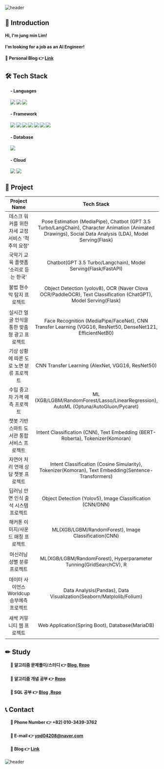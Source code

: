 ![header](https://capsule-render.vercel.app/api?type=waving&color=3481FE&height=250&width=400&section=header&text=Welcome%20to%20Jung%20min's%20Github%20&fontSize=50&fontColor=FFFFFF)
## 👋 Introduction  
 
#### Hi, I'm jung min Lim!
#### I'm looking for a job as an AI Engineer!

#### 🔹 Personal Blog 👉 [Link](https://velog.io/@min0731/series)   

## 🛠 Tech Stack
#### &emsp; - Languages
#### &emsp; <img src="https://img.shields.io/badge/python-3776AB?style=for-the-badge&logo=python&logoColor=white"> <img src="https://img.shields.io/badge/java-FC4C02?style=for-the-badge&logo=java&logoColor=white"> <img src="https://img.shields.io/badge/sql-003B57?style=for-the-badge&logo=sql&logoColor=white">
#### &emsp; - Framework
#### &emsp; <img src="https://img.shields.io/badge/tensorflow-FF6F00?style=for-the-badge&logo=tensorflow&logoColor=white"> <img src="https://img.shields.io/badge/pytorch-EE4C2C?style=for-the-badge&logo=pytorch&logoColor=white"> <img src="https://img.shields.io/badge/langchain-EC1C24?style=for-the-badge&logo=langchain&logoColor=white"> <img src="https://img.shields.io/badge/opencv-5C3EE8?style=for-the-badge&logo=opencv&logoColor=white"> <img src="https://img.shields.io/badge/flask-000000?style=for-the-badge&logo=flask&logoColor=white"> <img src="https://img.shields.io/badge/fastAPI-009688?style=for-the-badge&logo=fastAPI&logoColor=white"> <img src="https://img.shields.io/badge/spring boot-6DB33F?style=for-the-badge&logo=spring boot&logoColor=white">
#### &emsp; - Database
#### &emsp; <img src="https://img.shields.io/badge/mysql-4479A1?style=for-the-badge&logo=mysql&logoColor=white"> 
#### &emsp; - Cloud
#### &emsp; <img src="https://img.shields.io/badge/Amazon EC2-FF9900?style=for-the-badge&logo=Amazon EC2&logoColor=white"> <img src="https://img.shields.io/badge/Amazon RDS-527FFF?style=for-the-badge&logo=Amazon RDS&logoColor=white"> 

## 📃 Project

|Project Name|Tech Stack|Team|   Period   |Link|
|:---:|:---:|:---:|:---:|:---:|
|데스크 워커를 위한 자세 교정 서비스 '척추의 요정'|Pose Estimation (MediaPipe), Chatbot (GPT 3.5 Turbo/LangChain), Character Animation (Animated Drawings), Social Data Analysis (LDA), Model Serving(Flask)|![Team](https://img.shields.io/badge/Team-red)| 23. 09. 04 ~ 23. 09. 27	|👉 [Repo](https://github.com/min731/ai-model-server), [Blog](https://velog.io/@min0731/%EB%8D%B0%EC%8A%A4%ED%81%AC-%EC%9B%8C%EC%BB%A4%EB%A5%BC-%EC%9C%84%ED%95%9C-%EC%9E%90%EC%84%B8-%EA%B5%90%EC%A0%95-%EC%84%9C%EB%B9%84%EC%8A%A4-%EC%B2%99%EC%B6%94%EC%9D%98-%EC%9A%94%EC%A0%95-1)|
|국악기 교육 플랫폼 '소리로 듣는 한국'|Chatbot(GPT 3.5 Turbo/Langchain), Model Serving(Flask/FastAPI)|![Team](https://img.shields.io/badge/Team-red)| 23. 08. 30 ~ 23. 09. 01	|👉 [Repo](https://github.com/min731/META_MIDNIGHTS_PJT), [Blog](https://velog.io/@min0731/%EA%B5%AD%EC%95%85%EA%B8%B0-%EA%B5%90%EC%9C%A1-%ED%94%8C%EB%9E%AB%ED%8F%BC-%EC%86%8C%EB%A6%AC%EB%A1%9C-%EB%93%A3%EB%8A%94-%ED%95%9C%EA%B5%AD1)|
|불법 현수막 탐지 프로젝트|Object Detection (yolov8), OCR (Naver Clova OCR/PaddleOCR), Text Classification (ChatGPT), Model Serving(Flask)|![Team](https://img.shields.io/badge/Team-red)| 23. 08. 01 ~ 23. 08. 31	|👉 [Repo](https://github.com/min731/META_Yolo_OCR_ChatGPT_PJT/tree/main), [Blog](https://velog.io/@min0731/%EB%B6%88%EB%B2%95-%ED%98%84%EC%88%98%EB%A7%89-%ED%83%90%EC%A7%80-%ED%94%84%EB%A1%9C%EC%A0%9D%ED%8A%B81)|
|실시간 얼굴 인식을 통한 맞춤형 광고 프로젝트|Face Recognition (MediaPipe/FaceNet), CNN Transfer Learning (VGG16, ResNet50, DenseNet121, EfficientNetB0)|![Team](https://img.shields.io/badge/Team-red)| 23. 07. 17 ~ 23. 07. 21	|👉 [Repo](https://github.com/min731/META_FACERECOGNITON_CNN_PJT), [Blog](https://velog.io/@min0731/%EC%8B%A4%EC%8B%9C%EA%B0%84-%EC%96%BC%EA%B5%B4-%EC%9D%B8%EC%8B%9D%EC%9D%84-%ED%86%B5%ED%95%9C-%EB%A7%9E%EC%B6%A4%ED%98%95-%EA%B4%91%EA%B3%A0-%EC%A0%9C%EA%B3%B5-%ED%94%84%EB%A1%9C%EC%A0%9D%ED%8A%B81)|
|기상 상황에 따른 도로 노면 분류 프로젝트|CNN Transfer Learning (AlexNet, VGG16, ResNet50)|![Solo](https://img.shields.io/badge/Solo-blue)|23. 07. 04 ~ 23. 07. 06	|👉 [Repo](https://github.com/min731/META_CNN_PJT), [Blog](https://velog.io/@min0731/%EA%B8%B0%EC%83%81-%EC%83%81%ED%99%A9%EC%97%90-%EB%94%B0%EB%A5%B8-%EB%8F%84%EB%A1%9C-%EB%85%B8%EB%A9%B4-%EB%B6%84%EB%A5%98-%ED%94%84%EB%A1%9C%EC%A0%9D%ED%8A%B81)|
|수입 중고차 가격 예측 프로젝트|ML (XGB/LGBM/RandomForest/Lasso/LinearRegression), AutoML (Optuna/AutoGluon/Pycaret)|![Team](https://img.shields.io/badge/Team-red)|23. 06. 13 ~ 23. 06. 21	|👉 [Repo](https://github.com/min731/META_ML_PJT), [Blog](https://velog.io/@min0731/%EC%88%98%EC%9E%85-%EC%A4%91%EA%B3%A0%EC%B0%A8-%EA%B0%80%EA%B2%A9-%EC%98%88%EC%B8%A1-%ED%94%84%EB%A1%9C%EC%A0%9D%ED%8A%B81)|
|챗봇 기반 스마트 도서관 통합 서비스 프로젝트|Intent Classification (CNN), Text Embedding (BERT-Roberta), Tokenizer(Komoran) |![Team](https://img.shields.io/badge/Team-red)|23. 03. 04 ~ 23. 04. 07	|👉 [Repo](https://github.com/min731/Sesac_final_pjt_v3), [Blog](https://velog.io/@min0731/%EC%B1%97%EB%B4%87-%EA%B8%B0%EB%B0%98-%EC%8A%A4%EB%A7%88%ED%8A%B8-%EB%8F%84%EC%84%9C%EA%B4%80-%ED%86%B5%ED%95%A9-%EC%84%9C%EB%B9%84%EC%8A%A4-%ED%94%84%EB%A1%9C%EC%A0%9D%ED%8A%B81)|
|자연어 처리 연애 상담 챗봇 프로젝트|Intent Classification (Cosine Simularity), Tokenizer(Komoran), Text Embedding(Sentence-Transformers)|![Team](https://img.shields.io/badge/Team-red)|23. 02. 07 ~ 23. 02. 10	|👉 [Blog](https://velog.io/@min0731/%EC%9E%90%EC%97%B0%EC%96%B4-%EC%B2%98%EB%A6%AC%EC%97%B0%EC%95%A0-%EC%83%81%EB%8B%B4-%EC%B1%97%EB%B4%87%ED%94%84%EB%A1%9C%EC%A0%9D%ED%8A%B8-1)|
|딥러닝 안면 인식 출석 시스템 프로젝트|Object Detection (Yolov5), Image Classification (CNN/DNN) |![Team](https://img.shields.io/badge/Team-red)|22. 12. 19 ~ 22. 12. 27	|👉 [Blog](https://velog.io/@min0731/%EB%94%A5%EB%9F%AC%EB%8B%9D%EC%95%88%EB%A9%B4-%EC%9D%B8%EC%8B%9D-%EC%B6%9C%EC%84%9D-%EC%8B%9C%EC%8A%A4%ED%85%9C%ED%94%84%EB%A1%9C%EC%A0%9D%ED%8A%B8-1)|
|해커톤 이미지/사운드 매칭 프로젝트|ML(XGB/LGBM/RandomForest), Image Classification(CNN)|![Team](https://img.shields.io/badge/Team-red)|22. 12. 15 ~ 22. 12. 22	|👉 [Blog](https://velog.io/@min0731/%ED%95%B4%EC%BB%A4%ED%86%A4%EC%9D%B4%EB%AF%B8%EC%A7%80%EC%82%AC%EC%9A%B4%EB%93%9C-%EB%A7%A4%EC%B9%AD%ED%94%84%EB%A1%9C%EC%A0%9D%ED%8A%B8-1)|
|머신러닝 성별 분류 프로젝트|ML(XGB/LGBM/RandomForest), Hyperparameter Tunning(GridSearchCV), R|![Team](https://img.shields.io/badge/Team-red)|22. 11. 28 ~ 22. 12. 07	|👉 [Blog](https://velog.io/@min0731/%EB%A8%B8%EC%8B%A0%EB%9F%AC%EB%8B%9D%EC%84%B1%EB%B3%84%EB%B6%84%EB%A5%98%ED%94%84%EB%A1%9C%EC%A0%9D%ED%8A%B8-1)|
|데이터 사이언스 Worldcup 승부예측 프로젝트| Data Analysis(Pandas), Data Visualization(Seaborn/Matplolib/Folium)|![Team](https://img.shields.io/badge/Team-red)|22. 11. 16 ~ 22. 11. 22	|👉 [Blog](https://velog.io/@min0731/%EB%8D%B0%EC%9D%B4%ED%84%B0%EC%82%AC%EC%9D%B4%EC%96%B8%EC%8A%A4Worldcup%EC%8A%B9%EB%B6%80%EC%98%88%EC%B8%A1%ED%94%84%EB%A1%9C%EC%A0%9D%ED%8A%B8-1)|
|새싹 커뮤니티 웹 프로젝트|Web Application(Spring Boot), Database(MariaDB) |![Solo](https://img.shields.io/badge/Solo-blue)|22. 10. 17 ~ 22. 10. 28|👉 [Blog](https://velog.io/@min0731/%EC%83%88%EC%8B%B9%EC%BB%A4%EB%AE%A4%EB%8B%88%ED%8B%B0%EC%9B%B9%ED%94%84%EB%A1%9C%EC%A0%9D%ED%8A%B8-1)|

## ✏ Study

#### &emsp; 🔹 알고리즘 문제풀이/스터디  👉 [Blog](https://velog.io/@min0731/series/%EC%95%8C%EA%B3%A0%EB%A6%AC%EC%A6%98-%EB%AC%B8%EC%A0%9C), [Repo](https://github.com/min731/Algorithm_Problem_Solving) 
#### &emsp; 🔹 알고리즘 개념 공부  👉 [Repo](https://github.com/min731/Algorithm_Concepts) 
<!-- #### &emsp; 🔹 Flask 서빙 공부  👉 [Repo](https://github.com/min731/Flask_Study)  -->
#### &emsp; 🔹 SQL 공부 👉 [Blog](https://velog.io/@min0731/series/SQL-%EB%AC%B8%EC%A0%9C%ED%92%80%EC%9D%B4) ,[Repo](https://github.com/min731/SQL_Problem_Solving) 

## 📞 Contact
#### &emsp; 🔹 Phone Number 👉 +82) 010-3439-3762 
#### &emsp; 🔹 E-mail 👉 ypd04208@naver.com 
#### &emsp; 🔹 Blog 👉 [Link](https://velog.io/@min0731/series) 

![header](https://capsule-render.vercel.app/api?type=waving&color=3481FE&height=250&width=400&section=footer&text=Thank%20you%20&fontSize=50&fontColor=FFFFFF)
